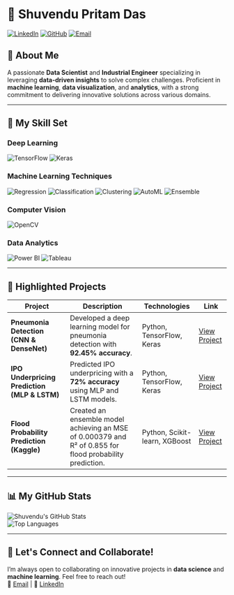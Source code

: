 # 🌟 Shuvendu Pritam Das

[![LinkedIn](https://img.shields.io/badge/LinkedIn-%230077B5.svg?style=for-the-badge&logo=linkedin&logoColor=white)](http://linkedin.com/in/shuvendupritamdas)
[![GitHub](https://img.shields.io/badge/GitHub-%2312100E.svg?style=for-the-badge&logo=github&logoColor=white)](https://github.com/SPritamDas)
[![Email](https://img.shields.io/badge/Email-D14836?style=for-the-badge&logo=gmail&logoColor=white)](mailto:23mt0389@iitism.ac)

## 📝 About Me
A passionate **Data Scientist** and **Industrial Engineer** specializing in leveraging **data-driven insights** to solve complex challenges. Proficient in **machine learning**, **data visualization**, and **analytics**, with a strong commitment to delivering innovative solutions across various domains.

---

## 🔧 My Skill Set

### Deep Learning
![TensorFlow](https://img.shields.io/badge/TensorFlow-%23FF6F00.svg?style=flat-square&logo=TensorFlow&logoColor=white)
![Keras](https://img.shields.io/badge/Keras-%23D00000.svg?style=flat-square&logo=Keras&logoColor=white)

### Machine Learning Techniques
![Regression](https://img.shields.io/badge/Regression-%233DA639.svg?style=flat-square&logo=python&logoColor=white)
![Classification](https://img.shields.io/badge/Classification-%23F7931E.svg?style=flat-square&logo=python&logoColor=white)
![Clustering](https://img.shields.io/badge/Clustering-%233A70B5.svg?style=flat-square&logo=python&logoColor=white)
![AutoML](https://img.shields.io/badge/AutoML-%23FF6F00.svg?style=flat-square&logo=python&logoColor=white)
![Ensemble](https://img.shields.io/badge/Ensemble-%23DB7093.svg?style=flat-square&logo=python&logoColor=white)

### Computer Vision
![OpenCV](https://img.shields.io/badge/OpenCV-%23FF6F00.svg?style=flat-square&logo=OpenCV&logoColor=white)

### Data Analytics
![Power BI](https://img.shields.io/badge/Power%20BI-%23F2C811.svg?style=flat-square&logo=PowerBI&logoColor=black)
![Tableau](https://img.shields.io/badge/Tableau-%23E97627.svg?style=flat-square&logo=Tableau&logoColor=white)

---

## 🚀 Highlighted Projects

| **Project**                                                          | **Description**                                                                                          | **Technologies**                                     | **Link**                                                             |
|---------------------------------------------------------------------|----------------------------------------------------------------------------------------------------------|-----------------------------------------------------|----------------------------------------------------------------------|
| **Pneumonia Detection (CNN & DenseNet)**                            | Developed a deep learning model for pneumonia detection with **92.45% accuracy**.                       | Python, TensorFlow, Keras                           | [View Project](https://github.com/SPritamDas/My-Projects/tree/main/Deep%20Learning/CNN/Pneumonia%20Detection%20from%20Chest%20X-Rays%20Leveraging%20CNN%20and%20DenseNet%20(Transfer%20Learning)) |
| **IPO Underpricing Prediction (MLP & LSTM)**                        | Predicted IPO underpricing with a **72% accuracy** using MLP and LSTM models.                           | Python, TensorFlow, Keras                           | [View Project](https://github.com/SPritamDas/My-Projects/tree/main/Others/IPO%20Underpricing%20Prediction%20using%20MLP%20and%20LSTM) |
| **Flood Probability Prediction (Kaggle)**                            | Created an ensemble model achieving an MSE of 0.000379 and R² of 0.855 for flood probability prediction. | Python, Scikit-learn, XGBoost                       | [View Project](https://github.com/SPritamDas/My-Projects/tree/main/Kaggle%20Competitions/Fload%20Probability%20Predictions) |

---

## 📊 My GitHub Stats

![Shuvendu's GitHub Stats](https://github-readme-stats.vercel.app/api?username=SPritamDas&show_icons=true&theme=radical)  
![Top Languages](https://github-readme-stats.vercel.app/api/top-langs/?username=SPritamDas&layout=compact&theme=radical)

---

## 🤝 Let's Connect and Collaborate!

I’m always open to collaborating on innovative projects in **data science** and **machine learning**. Feel free to reach out!  
📧 [Email](mailto:23mt0389@iitism.ac) | 🔗 [LinkedIn](http://linkedin.com/in/shuvendupritamdas)
